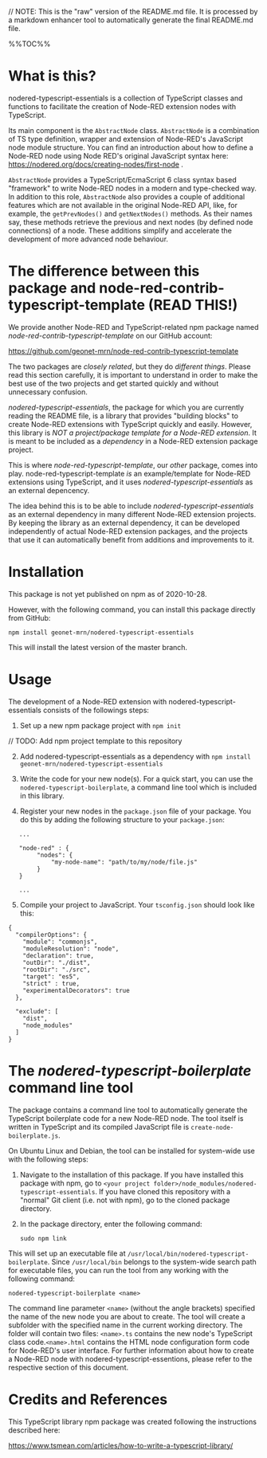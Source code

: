 // NOTE: This is the "raw" version of the README.md file. It is processed by a markdown enhancer tool to automatically generate the final README.md file.

%%TOC%%

# What is this?
nodered-typescript-essentials is a collection of TypeScript classes and functions to facilitate the creation of Node-RED extension nodes with TypeScript. 

Its main component is the `AbstractNode` class. `AbstractNode` is a combination of TS type definition, wrapper and extension of Node-RED's JavaScript node module structure. You can find an introduction about how to define a Node-RED node using Node RED's original JavaScript syntax here: https://nodered.org/docs/creating-nodes/first-node .

`AbstractNode` provides a TypeScript/EcmaScript 6 class syntax based "framework" to write Node-RED nodes in a modern and type-checked way. In addition to this role, `AbstractNode` also provides a couple of additional features which are not available in the original Node-RED API, like, for example, the `getPrevNodes()` and `getNextNodes()` methods. As their names say, these methods retrieve the previous and next nodes (by defined node connections) of a node. These additions simplify and accelerate the development of more advanced node behaviour.

# The difference between this package and node-red-contrib-typescript-template (READ THIS!)

We provide another Node-RED and TypeScript-related npm package named *node-red-contrib-typescript-template* on our GitHub account:

https://github.com/geonet-mrn/node-red-contrib-typescript-template

The two packages are *closely related*, but they do *different things*. Please read this section carefully, it is important to understand in order to make the best use of the two projects and get started quickly and without unnecessary confusion.

*nodered-typescript-essentials*, the package for which you are currently reading the README file, is a library that provides "building blocks" to create Node-RED extensions with TypeScript quickly and easily. However, this library is *NOT a project/package template for a Node-RED extension*. It is meant to be included as a *dependency* in a Node-RED extension package project.

This is where *node-red-typescript-template*, our *other* package, comes into play. node-red-typescript-template *is* an example/template for Node-RED extensions using TypeScript, and it uses *nodered-typescript-essentials* as an external depencency.

The idea behind this is to be able to include *nodered-typescript-essentials* as an external dependency in many different Node-RED extension projects. By keeping the library as an external dependency, it can be developed independently of actual Node-RED extension packages, and the projects that use it can automatically benefit from additions and improvements to it.




# Installation

This package is not yet published on npm as of 2020-10-28.

However, with the following command, you can install this package directly from GitHub:

`npm install geonet-mrn/nodered-typescript-essentials`

This will install the latest version of the master branch.

# Usage

The development of a Node-RED extension with nodered-typescript-essentials consists of the followings steps:

1. Set up a new npm package project with `npm init`

// TODO: Add npm project template to this repository

2. Add nodered-typescript-essentials as a dependency with `npm install geonet-mrn/nodered-typescript-essentials`

3. Write the code for your new node(s). For a quick start, you can use the `nodered-typescript-boilerplate`, a command line tool which is included in this library.

4. Register your new nodes in the `package.json` file of your package. You do this by adding the following structure to  your `package.json`:

```
   ...

   "node-red" : {
        "nodes": {
            "my-node-name": "path/to/my/node/file.js"
        }
   }   
   
   ...
```

5. Compile your project to JavaScript. Your `tsconfig.json` should look like this:

```
{
  "compilerOptions": {
    "module": "commonjs",
    "moduleResolution": "node",
    "declaration": true,
    "outDir": "./dist",
    "rootDir": "./src",
    "target": "es5",
    "strict" : true,
    "experimentalDecorators": true   
  },
  
  "exclude": [
    "dist",
    "node_modules"
  ]
}
```

# The *nodered-typescript-boilerplate* command line tool

The package contains a command line tool to automatically generate the TypeScript boilerplate code for a new Node-RED node. The tool itself is written in TypeScript and its compiled JavaScript file is `create-node-boilerplate.js`.

On Ubuntu Linux and Debian, the tool can be installed for system-wide use with the following steps:

1. Navigate to the installation of this package. If you have installed this package with npm, go to `<your project folder>/node_modules/nodered-typescript-essentials`. If you have cloned this repository with a "normal" Git client (i.e. not with npm), go to the cloned package directory.

2. In the package directory, enter the following command:

   `sudo npm link`

This will set up an executable file at `/usr/local/bin/nodered-typescript-boilerplate`. Since `/usr/local/bin` belongs to the system-wide search path for executable files, you can run the tool from any working with the following command:

`nodered-typescript-boilerplate <name>`

The command line parameter `<name>` (without the angle brackets) specified the name of the new node you are about to create. The tool will create a subfolder with the specified name in the current working directory. The folder will contain two files: `<name>.ts` contains the new node's TypeScript class code.`<name>.html` contains the HTML node configuration form code for Node-RED's user interface. For further information about how to create a Node-RED node with nodered-typescript-essentions, please refer to the respective section of this document.






# Credits and References

This TypeScript library npm package was created following the instructions described here:

https://www.tsmean.com/articles/how-to-write-a-typescript-library/
